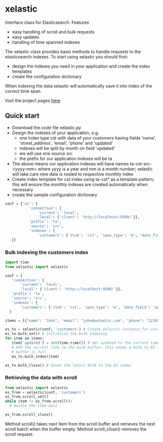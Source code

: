 # xelastic
Interface class for Elasticsearch. Features
* easy handling of scroll and bulk requests
* easy updates
* handling of time spanned indexes

The xelastic class provides basic methods to handle requests to the elasticsearch indexes. To start using xelastic you should first:
* design the indexes you need in your application and create the index templates
* create the configuration dictionary

When indexing the data xelastic will automatically save it into index of the correct time span.

Visit the project pages [here](https://jurisra.github.io/xelastic)

## Quick start
* Download the code file xelastic.py
* Design the indexes of your application, e.g.
  * one index type cst with data of your customers having fields 'name', 'street_address', 'email', 'phone' and 'updated'
  * indexes will be split by month on field 'updated'
  * we will use one source src
  * the prefix for our application indexes will be ta
* The above means our application indexes will have names ta-cst-src-\<yyyy-mm\> where yyyy is a year and mm is a month number; xelastic will take care new data is routed to respective monthly index
* Create index template for cst index using ta-cst* as a template pattern; this will ensure the monthly indexes are created automatically when necessary
* create the sample configuration dictionary

 ```python
 conf = {'es': {
            'connection': {
                'current': 'local',
                'local': {'client': 'http://localhost:9200/'}},
            'prefix': 'ta',
            'source': 'src',
            'indexes': {
                'customers': {'stub': 'cst', 'span_type': 'm', 'date_field': 'updated'}}
    }}
```

### Bulk indexing the customers index

 ```python
 import time
from xelastic import xelastic

conf = {
    'connection': {
        'current': 'local',
        'local': {'client': 'http://localhost:9200/'}},
    'prefix': 'ta',
    'source': 'src',
    'indexes': {
        'customers': {'stub': 'cst', 'span_type': 'm', 'date_field': 'updated'}}
   }

items = [{"name": "John", "email": "john@xelastic.com", "phone": "12345678"}, ...]

es_to = xelastic(conf, 'customers') # Create xelastic instance for customers index
es_to.bulk_set() # Initialize the bulk indexing
for item in items:
    item['updated'] = int(time.time()) # Set updated to the current timestamp
    # Add the current item to the bulk buffer; this sends a bulk to ES index when
    # buffer is full
    es_to.bulk_index(item)

es_to.bulk_close() # Sends the latest bulk to the ES index
```

### Retrieving the data with scroll

```python
from xelastic import xelastic
es_from = xelastic(conf, 'customers')
es_from.scroll_set()
while item != es_from.scroll():
  # Handle the item data

es_from.scroll_close()
```
Method scroll() takes next item from the scroll buffer and retrieves the next scroll batch when
the buffer empty.
Method scroll_close() removes the scroll request.

